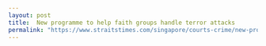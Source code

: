 ```yaml
---
layout: post
title:  New programme to help faith groups handle terror attacks
permalink: "https://www.straitstimes.com/singapore/courts-crime/new-programme-to-help-faith-groups-handle-terror-attacks"
---
```



